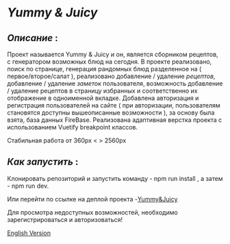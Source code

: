 # *Yummy & Juicy*

## *_Описание_* :  

Проект называется Yummy & Juicy и он, является сборником рецептов, с генератором возможных блюд на сегодня. 
В проекте реализовано, поиск по странице, генерация рандомных блюд разделенное на ( первое/второе/салат ), реализовано добавление / удаление *рецептов*, добавление / удаление *заметок* пользователя,  возможность добавление / удаление рецептов в страницу избранных и соответственно их отображение в одноименной вкладке.  Добавлена авторизация и регистрация пользователей на сайте ( при авторизации, пользователям становятся доступны вышеописанные возможности ), за основу была взята, база данных FireBase. Реализована адаптивная верстка проекта с использованием Vuetify breakpoint классов.  

Стабильная работа от 360px < > 2560px

## *_Как запустить_* :
Клонировать репозиторий и запустить команду - npm run install , а затем - npm run dev. 

Или перейти по ссылке на деплой проекта -[Yummy&Juicy](https://flaxidhair.github.io/Recipe-Cite/#/)
 
Для просмотра недоступных возможностей, необходимо зарегистрироваться и авторизоваться!

[English Version](https://github.com/FlaxidHair/Recipe-Cite/blob/master/README.EN.md) 
